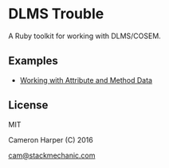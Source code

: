 DLMS Trouble
============

A Ruby toolkit for working with DLMS/COSEM.


## Examples

- [Working with Attribute and Method Data](https://github.com/cjhdev/dlms_trouble/wiki/Working-With-Attribute-and-Method-Data)

## License

MIT

Cameron Harper (C) 2016

cam@stackmechanic.com

